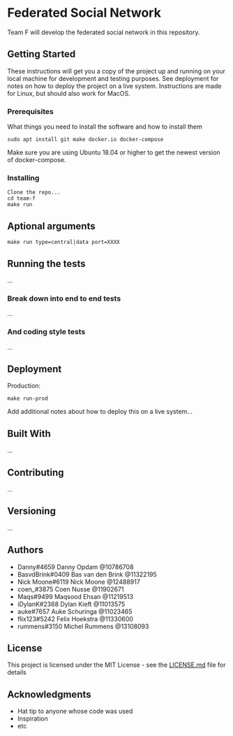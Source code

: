 # Federated Social Network

Team F will develop the federated social network in this repository.

## Getting Started

These instructions will get you a copy of the project up and running on your local machine for development and testing purposes. See deployment for notes on how to deploy the project on a live system.
Instructions are made for Linux, but should also work for MacOS.

### Prerequisites

What things you need to install the software and how to install them

```
sudo apt install git make docker.io docker-compose
```
Make sure you are using Ubuntu 18.04 or higher to get the newest version of docker-compose.

### Installing

```
Clone the repo...
cd team-f
make run

```

## Aptional arguments
```
make run type=central|data port=XXXX

```


## Running the tests

<!--Explain how to run the automated tests for this system-->
...

### Break down into end to end tests

<!--Explain what these tests test and why-->
...

<!--```-->
<!--Give an example-->
<!--```-->

### And coding style tests

<!--Explain what these tests test and why-->
...

<!--```-->
<!--Give an example-->
<!--```-->

## Deployment

Production:

```
make run-prod
```

Add additional notes about how to deploy this on a live system...

## Built With
...

<!--* [Dropwizard](http://www.dropwizard.io/1.0.2/docs/) - The web framework used-->
<!--* [Maven](https://maven.apache.org/) - Dependency Management-->
<!--* [ROME](https://rometools.github.io/rome/) - Used to generate RSS Feeds-->

## Contributing

...

## Versioning

<!--We use [SemVer](http://semver.org/) for versioning. For the versions available, see the [tags on this repository](https://github.com/your/project/tags). -->
...

## Authors

* Danny#4659 Danny Opdam @10786708
* BasvdBrink#0409 Bas van den Brink @11322195
* Nick Moone#6119 Nick Moone @12488917
* coen_#3875 Coen Nusse @11902671
* Maqs#9499 Maqsood Ehsan @11219513
* iDylanK#2368 Dylan Kieft @11013575
* auke#7657 Auke Schuringa @11023465
* flix123#5242 Felix Hoekstra @11330600
* rummens#3150 Michel Rummens @13108093

## License

This project is licensed under the MIT License - see the [LICENSE.md](LICENSE.md) file for details

## Acknowledgments

* Hat tip to anyone whose code was used
* Inspiration
* etc

